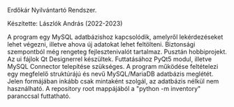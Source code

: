 Erdőkár Nyilvántartó Rendszer.

Készítette: Lászlók András (2022-2023)

A program egy MySQL adatbázishoz kapcsolódik, amelyről lekérdezéseket lehet végezni,
illetve ahova új adatokat lehet feltölteni.
Biztonsági szempontból még rengeteg fejlesztenivalót tartalmaz. Pusztán hobbiprojekt.
Az ui fájlok Qt Designerrel készültek.
Futtatásához PyQt5 modul, illetve MySQL Connector telepítése szükséges.
A program működése feltételezi egy megfelelő struktúrájú és nevű MySQL/MariaDB adatbázis meglétét. Jelen formájában inkább csak mintaként szolgál, az adatbázis nélkül nem használható.
A repository root mappájából a "python -m inventory" paranccsal futtatható.
